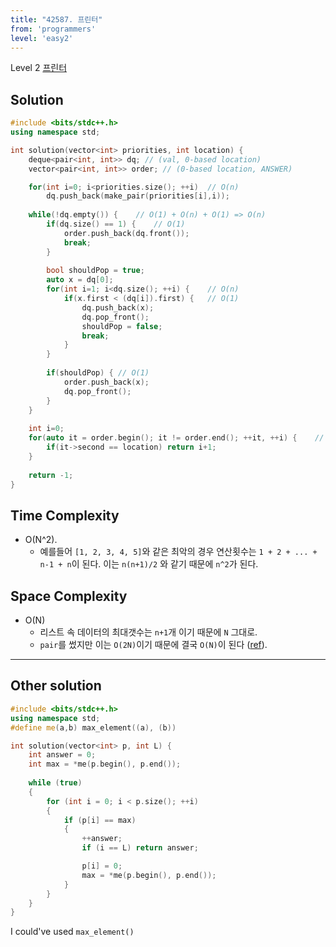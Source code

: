 ```yaml
---
title: "42587. 프린터"
from: 'programmers'
level: 'easy2'
---
```


Level 2 [프린터](https://programmers.co.kr/learn/courses/30/lessons/42587)

## Solution

```cpp
#include <bits/stdc++.h>
using namespace std;

int solution(vector<int> priorities, int location) {
    deque<pair<int, int>> dq; // (val, 0-based location)
    vector<pair<int, int>> order; // (0-based location, ANSWER)

    for(int i=0; i<priorities.size(); ++i)  // O(n) 
        dq.push_back(make_pair(priorities[i],i));
    
    while(!dq.empty()) {    // O(1) + O(n) + O(1) => O(n)  
        if(dq.size() == 1) {    // O(1)
            order.push_back(dq.front());
            break;
        }
        
        bool shouldPop = true;
        auto x = dq[0];
        for(int i=1; i<dq.size(); ++i) {    // O(n)
            if(x.first < (dq[i]).first) {   // O(1)
                dq.push_back(x);
                dq.pop_front();
                shouldPop = false;
                break;
            }
        }
        
        if(shouldPop) { // O(1)
            order.push_back(x);
            dq.pop_front();
        }
    }
    
    int i=0;
    for(auto it = order.begin(); it != order.end(); ++it, ++i) {    // O(n)
        if(it->second == location) return i+1;
    }
    
    return -1;
}
```

## Time Complexity
- O(N^2).
  - 예를들어 `[1, 2, 3, 4, 5]`와 같은 최악의 경우 연산횟수는 `1 + 2 + ... + n-1 + n`이 된다. 이는 `n(n+1)/2` 와 같기 때문에 `n^2`가 된다.

## Space Complexity
- O(N)
  - 리스트 속 데이터의 최대갯수는 `n+1`개 이기 때문에 `N` 그대로.
  - `pair`를 썼지만 이는 `O(2N)`이기 때문에 결국 `O(N)`이 된다 ([ref](https://stackoverflow.com/questions/56134826/space-complexity-of-an-array-of-pairs)).

---

## Other solution

```cpp
#include <bits/stdc++.h>
using namespace std;
#define me(a,b) max_element((a), (b))

int solution(vector<int> p, int L) {
    int answer = 0;
    int max = *me(p.begin(), p.end());
    
    while (true)
    {
        for (int i = 0; i < p.size(); ++i)
        {
            if (p[i] == max)
            {
                ++answer;
                if (i == L) return answer;

                p[i] = 0;
                max = *me(p.begin(), p.end());
            }
        }
    }
}
```

I could've used `max_element()`

